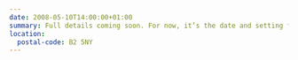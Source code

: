 ```yaml
---
date: 2008-05-10T14:00:00+01:00
summary: Full details coming soon. For now, it’s the date and setting for much beer-fuelled conversations about the latest from the web design world.
location:
  postal-code: B2 5NY
---
```

